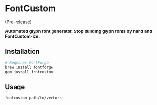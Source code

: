FontCustom
==========

(Pre-release)

__Automated glyph font generator. Stop building glyph fonts by hand and FontCustom-ize.__


Installation
------------

```sh
# Requires FontForge
brew install fontforge
gem install fontcustom
```


Usage
-----

```sh
fontcustom path/to/vectors
```
